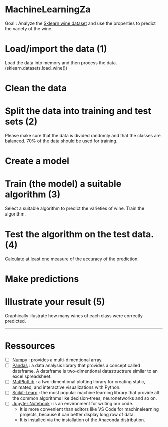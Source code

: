 # MachineLearningZa
Goal : Analyze the [Sklearn wine dataset](https://scikitlearn.org/stable/modules/generated/sklearn.datasets.load_wine.html) and use the properties to predict the variety of the wine.

# Load/import the data (1)
Load the data into memory and then process the data. (sklearn.datasets.load_wine())

# Clean the data

# Split the data into training and test sets (2)
Please make sure that the data is divided randomly and that the classes are balanced. 70% of the data should be used for training.

# Create a model

# Train (the model) a suitable algorithm (3)
Select a suitable algorithm to predict the varieties of wine. Train the algorithm.

# Test the algorithm on the test data. (4)
Calculate at least one measure of the accuracy of the prediction.

# Make predictions

# Illustrate your result (5)
Graphically illustrate how many wines of each class were correctly predicted. 

---

# Ressources 
- [ ] [Numpy](www.numpy.org) : provides a multi-dimentional array.
- [ ] [Pandas](https://pandas.pydata.org/) : a data analysis library that provides a concept called dataframe. A dataframe is two-dimentional datastructrure similar to an excel spreadsheet. 
- [ ] [MatPlotLib](https://matplotlib.org/) : a two-dimentional plotting library for creating static, animated, and interactive visualizations with Python.
- [ ] [Scikit-Learn]() : the most popular machine learning library that provide all the common algorithms like decision-trees, neuronetworks and so on.
- [ ] [Jupyter Notebook](https://jupyter.org/) : is an environment for writing our code.
    - It is more convenient than editors like VS Code for machinelearning projects, because it can better display long row of data.
    - It is installed via the installation of the Anaconda distribution.
